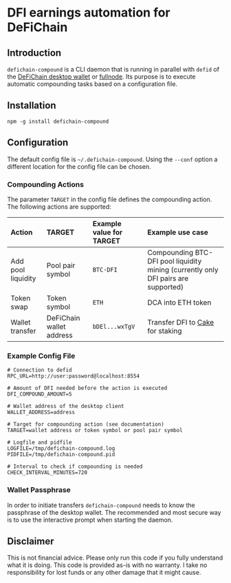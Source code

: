 # DFI earnings automation for DeFiChain

## Introduction

`defichain-compound` is a CLI daemon that is running in parallel with `defid` of the [DeFiChain desktop wallet](https://github.com/DeFiCh/app) or [fullnode](https://github.com/DeFiCh/ain). Its purpose is to execute automatic compounding tasks based on a configuration file.

## Installation

```
npm -g install defichain-compound
```

## Configuration

The default config file is `~/.defichain-compound`. Using the `--conf` option a different location for the config file can be chosen.

### Compounding Actions

The parameter `TARGET` in the config file defines the compounding action. The following  actions are supported:

| Action | TARGET | Example value for TARGET | Example use case |
|:-|:-|:-|:-|
| Add pool liquidity | Pool pair symbol | `BTC-DFI` | Compounding BTC-DFI pool liquidity mining (currently only DFI pairs are supported) |
| Token swap | Token symbol | `ETH` | DCA into ETH token |
| Wallet transfer | DeFiChain wallet address | `bDEl...wxTgV` | Transfer DFI to [Cake](https://www.cakedefi.com) for staking |


### Example Config File

```
# Connection to defid
RPC_URL=http://user:password@localhost:8554

# Amount of DFI needed before the action is executed 
DFI_COMPOUND_AMOUNT=5

# Wallet address of the desktop client
WALLET_ADDRESS=address

# Target for compounding action (see documentation)
TARGET=wallet address or token symbol or pool pair symbol

# Logfile and pidfile
LOGFILE=/tmp/defichain-compound.log
PIDFILE=/tmp/defichain-compound.pid

# Interval to check if compounding is needed
CHECK_INTERVAL_MINUTES=720

```

### Wallet Passphrase

In order to initiate transfers `defichain-compound` needs to know the passphrase of the desktop wallet. The recommended and most secure way is to use the interactive prompt when starting the daemon.

## Disclaimer

This is not financial advice. Please only run this code if you fully understand what it is doing. This code is provided as-is with no warranty. I take no responsibility for lost funds or any other damage that it might cause. 
